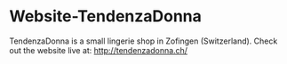 # Website-TendenzaDonna

TendenzaDonna is a small lingerie shop in Zofingen (Switzerland).
Check out the website live at: http://tendenzadonna.ch/



